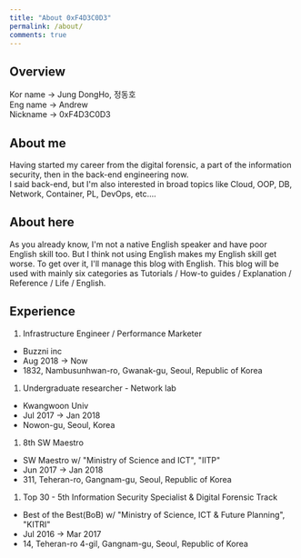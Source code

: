 ```yaml
---
title: "About 0xF4D3C0D3"
permalink: /about/
comments: true
---
```


## Overview
Kor name $\to$ Jung DongHo, 정동호  
Eng name $\to$ Andrew  
Nickname $\to$ 0xF4D3C0D3  

## About me
Having started my career from the digital forensic, a part of the information security, then in the back-end engineering now.  
I said back-end, but I'm also interested in broad topics like Cloud, OOP, DB, Network, Container, PL, DevOps, etc....  


## About here
As you already know, I'm not a native English speaker and have poor English skill too. But I think not using English makes my English skill get worse. To get over it, I'll manage this blog with English.
This blog will be used with mainly six categories as Tutorials / How-to guides / Explanation / Reference / Life / English.

## Experience

1. Infrastructure Engineer / Performance Marketer
  - Buzzni inc
  - Aug 2018 $\to$ Now
  - 1832, Nambusunhwan-ro, Gwanak-gu, Seoul, Republic of Korea

1. Undergraduate researcher - Network lab
  - Kwangwoon Univ
  - Jul 2017  $\to$ Jan 2018
  - Nowon-gu, Seoul, Korea

1. 8th SW Maestro
  - SW Maestro w/ "Ministry of Science and ICT", "IITP"
  - Jun 2017 $\to$ Jan 2018
  - 311, Teheran-ro, Gangnam-gu, Seoul, Republic of Korea

1. Top 30 - 5th Information Security Specialist & Digital Forensic Track 
  - Best of the Best(BoB) w/ "Ministry of Science, ICT & Future Planning", "KITRI"
  - Jul 2016 $\to$ Mar 2017
  - 14, Teheran-ro 4-gil, Gangnam-gu, Seoul, Republic of Korea
